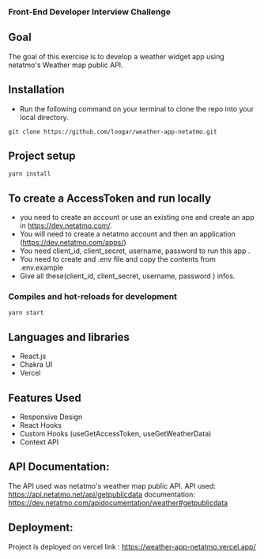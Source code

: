 ### Front-End Developer Interview Challenge


## Goal
The goal of this exercise is to develop a weather widget app using netatmo's Weather map public API. 


## Installation

- Run the following command on your terminal to clone the repo into your local directory.

``` 
git clone https://github.com/loogar/weather-app-netatmo.git
```
## Project setup
```
yarn install
```

## To create a AccessToken and run locally
- you need to create an account or use an existing one and create an app in https://dev.netatmo.com/. 
- You will need to create a netatmo account and then an application (https://dev.netatmo.com/apps/)
- You need client_id, client_secret, username, password to run this app .
- You need to create and .env file and copy the contents from .env.example
- Give all these(client_id, client_secret, username, password ) infos.


### Compiles and hot-reloads for development
```
yarn start
```


## Languages and libraries

- React.js
- Chakra UI
- Vercel

## Features Used

- Responsive Design
- React Hooks
- Custom  Hooks (useGetAccessToken, useGetWeatherData)
- Context API

## API Documentation:

The API  used  was netatmo's weather map public API.
API used: https://api.netatmo.net/api/getpublicdata
documentation:  https://dev.netatmo.com/apidocumentation/weather#getpublicdata

## Deployment:
Project is deployed on vercel link : https://weather-app-netatmo.vercel.app/
